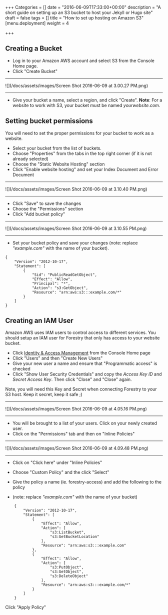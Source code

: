 +++
Categories = []
date = "2016-06-09T17:33:00+00:00"
description = "A short guide on setting up an S3 bucket to host your Jekyll or Hugo site"
draft = false
tags = []
title = "How to set up hosting on Amazon S3"
[menu.deployment]
weight = 4

+++
## Creating a Bucket

*   Log in to your Amazon AWS account and select S3 from the Console Home page.
*   Click "Create Bucket"

* * *

![](/docs/assets/images/Screen Shot 2016-06-09 at 3.00.27 PM.png)

* * *

*   Give your bucket a name, select a region, and click "Create". **Note**: For a website to work with S3, your bucket must be named _yourwebsite.com_.

## Setting bucket permissions

You will need to set the proper permissions for your bucket to work as a website.

*   Select your bucket from the list of buckets.
*   Choose "Properties" from the tabs in the top right corner (if it is not already selected)
*   Choose the "Static Website Hosting" section
*   Click "Enable website hosting" and set your Index Document and Error Document

* * *

![](/docs/assets/images/Screen Shot 2016-06-09 at 3.10.40 PM.png)

* * *

*   Click "Save" to save the changes
*   Choose the "Permissions" section
*   Click "Add bucket policy"

* * *

![](/docs/assets/images/Screen Shot 2016-06-09 at 3.10.55 PM.png)

* * *

*   Set your bucket policy and save your changes (note: replace _"example.com"_ with the name of your bucket).

```
{
	"Version": "2012-10-17",
	"Statement": [
		{
			"Sid": "PublicReadGetObject",
			"Effect": "Allow",
			"Principal": "*",
			"Action": "s3:GetObject",
			"Resource": "arn:aws:s3:::example.com/*"
		}
	]
}

```

## Creating an IAM User

Amazon AWS uses IAM users to control access to different services. You should setup an IAM user for Forestry that only has access to your website bucket.

*   Click [Identity & Access Management](https://console.aws.amazon.com/iam/) from the Console Home page
*   Click "Users" and then "Create New Users"
*   Give your new user a name and ensure that "Programmatic access" is checked
*   Click "Show User Security Credentials" and copy the _Access Key ID_ and _Secret Access Key_. Then click "Close" and "Close" again.

Note, you will need this Key and Secret when connecting Forestry to your S3 host. Keep it secret, keep it safe ;)

* * *

![](/docs/assets/images/Screen Shot 2016-06-09 at 4.05.16 PM.png)

* * *

*   You will be brought to a list of your users. Click on your newly created user.
*   Click on the "Permissions" tab and then on "Inline Policies"

* * *

![](/docs/assets/images/Screen Shot 2016-06-09 at 4.09.48 PM.png)

* * *

*   Click on "Click here" under "Inline Policies"

*   Choose "Custom Policy" and the click "Select"

*   Give the policy a name (ie. forestry-access) and add the following to the policy

*   (note: replace _"example.com"_ with the name of your bucket)

```
    {
        "Version": "2012-10-17",
        "Statement": [
            {
                "Effect": "Allow",
                "Action": [
                    "s3:ListBucket",
                    "s3:GetBucketLocation"
                ],
                "Resource": "arn:aws:s3:::example.com"
            },
            {
                "Effect": "Allow",
                "Action": [
                    "s3:PutObject",
                    "s3:GetObject",
                    "s3:DeleteObject"
                ],
                "Resource": "arn:aws:s3:::example.com/*"
            }
        ]
    }

```

Click "Apply Policy"